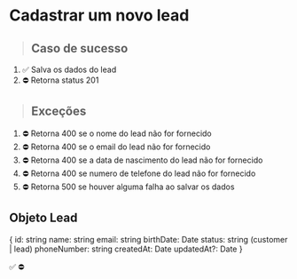 # Cadastrar um novo lead

> ## Caso de sucesso

1. ✅ Salva os dados do lead
2. ⛔ Retorna status 201

> ## Exceções
1. ⛔ Retorna 400 se o nome do lead não for fornecido
1. ⛔ Retorna 400 se o email do lead não for fornecido
1. ⛔ Retorna 400 se a data de nascimento do lead não for fornecido
1. ⛔ Retorna 400 se numero de telefone do lead não for fornecido
2. ⛔ Retorna 500 se houver alguma falha ao salvar os dados


## Objeto Lead
{
    id: string
    name: string
    email: string
    birthDate: Date
    status: string (customer | lead)
    phoneNumber: string
    createdAt: Date
    updatedAt?: Date
}

✅
⛔